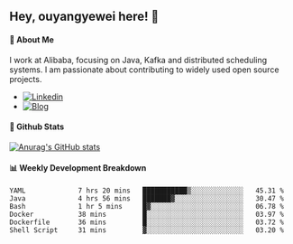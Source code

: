 ## Hey, ouyangyewei here! :wave:

#### :rocket: About Me
I work at Alibaba, focusing on Java, Kafka and distributed scheduling systems. I am passionate about contributing to widely used open source projects.

- [![Linkedin](https://img.shields.io/badge/LinkedIn-ouyangyewei-blue)](https://www.linkedin.com/in/ouyangyewei/)
- [![Blog](https://img.shields.io/badge/Blog-yeweiouyang-orange)](https://blog.csdn.net/yeweiouyang)

#### :star2: Github Stats
[![Anurag's GitHub stats](https://github-readme-stats.vercel.app/api?username=ouyangyewei&show_icons=true&cache_seconds=3600&theme=tokyonight)](https://github.com/anuraghazra/github-readme-stats)

#### :bar_chart: Weekly Development Breakdown
<!--START_SECTION:waka-->

```text
YAML             7 hrs 20 mins   ███████████▒░░░░░░░░░░░░░   45.31 %
Java             4 hrs 56 mins   ███████▓░░░░░░░░░░░░░░░░░   30.47 %
Bash             1 hr 5 mins     █▓░░░░░░░░░░░░░░░░░░░░░░░   06.78 %
Docker           38 mins         █░░░░░░░░░░░░░░░░░░░░░░░░   03.97 %
Dockerfile       36 mins         █░░░░░░░░░░░░░░░░░░░░░░░░   03.72 %
Shell Script     31 mins         ▓░░░░░░░░░░░░░░░░░░░░░░░░   03.20 %
```

<!--END_SECTION:waka-->
